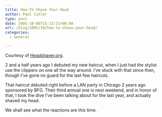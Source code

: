 ```yaml
---
title: How-To Shave Your Head
author: Paul Cutler
type: post
date: 2005-10-08T15:13:21+00:00
url: /blog/2005/10/how-to-shave-your-head/
categories:
  - General

---
```

Courtesy of [Headshaver.org][1].

2 and a half years ago I debuted my new haircut, when I just had the stylist use the clippers on one all the way around. I&#8217;ve stuck with that since then, though I&#8217;ve gone no guard for the last few haircuts.

That haircut debuted right before a LAN party in Chicago 2 years ago sponsored by BFG. Their third annual one is next weekend, and in honor of that, I took the dive I&#8217;ve been talking about for the last year, and actually shaved my head.

We shall see what the reactions are this time.

 [1]: http://www.headshaver.org/
